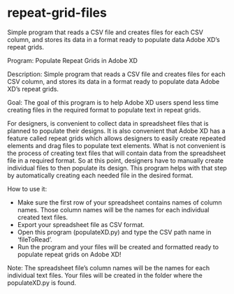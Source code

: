 # repeat-grid-files
Simple program that reads a CSV file and creates files for each CSV column, and stores its data in a format ready to populate data Adobe XD’s repeat grids.

Program:
Populate Repeat Grids in Adobe XD

Description:
Simple program that reads a CSV file and creates files for each CSV column, and stores its data in a format ready to populate data Adobe XD’s repeat grids.

Goal:
The goal of this program is to help Adobe XD users spend less time creating files in the required format to populate text in repeat grids.

For designers, is convenient to collect data in spreadsheet files that is planned to populate their designs. It is also convenient that Adobe XD has a feature called repeat grids which allows designers to easily create repeated elements and drag files to populate text elements. What is not convenient is the process of creating text files that will contain data from the spreadsheet file in a required format. So at this point, designers have to manually create individual files to then populate its design. This program helps with that step by automatically creating each needed file in the desired format. 

How to use it:
- Make sure the first row of your spreadsheet contains names of column names.
  Those column names will be the names for each individual created text files.
- Export your spreadsheet file as CSV format.
- Open this program (populateXD.py) and type the CSV path name in ‘fileToRead’.
- Run the program and your files will be created and formatted ready to populate repeat grids on Adobe XD!

Note: 
The spreadsheet file’s column names will be the names for each individual text files.
Your files will be created in the folder where the populateXD.py is found.
